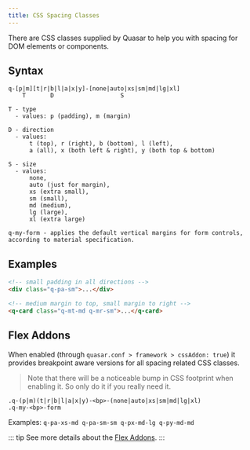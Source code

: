 ```yaml
---
title: CSS Spacing Classes
---
```

There are CSS classes supplied by Quasar to help you with spacing for DOM elements or components.

## Syntax
```
q-[p|m][t|r|b|l|a|x|y]-[none|auto|xs|sm|md|lg|xl]
    T       D                   S

T - type
  - values: p (padding), m (margin)

D - direction
  - values:
      t (top), r (right), b (bottom), l (left),
      a (all), x (both left & right), y (both top & bottom)

S - size
  - values:
      none,
      auto (just for margin),
      xs (extra small),
      sm (small),
      md (medium),
      lg (large),
      xl (extra large)

q-my-form - applies the default vertical margins for form controls, according to material specification.
```

## Examples

```html
<!-- small padding in all directions -->
<div class="q-pa-sm">...</div>

<!-- medium margin to top, small margin to right -->
<q-card class="q-mt-md q-mr-sm">...</q-card>
```

## Flex Addons
When enabled (through `quasar.conf > framework > cssAddon: true`) it provides breakpoint aware versions for all spacing related CSS classes.

> Note that there will be a noticeable bump in CSS footprint when enabling it. So only do it if you really need it.

```
.q-(p|m)(t|r|b|l|a|x|y)-<bp>-(none|auto|xs|sm|md|lg|xl)
.q-my-<bp>-form
```

Examples: `q-pa-xs-md q-pa-sm-sm q-px-md-lg q-py-md-md`

::: tip
See more details about the [Flex Addons](/layout/grid/introduction-to-flexbox#Flex-Addons).
:::
